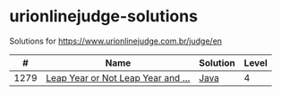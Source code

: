 urionlinejudge-solutions
========================

Solutions for https://www.urionlinejudge.com.br/judge/en

| #    | Name | Solution | Level |
| ---- | ---- | -------- | ----- |
| 1279 | [Leap Year or Not Leap Year and …](https://www.urionlinejudge.com.br/judge/en/problems/view/1279) | [Java](./1279.LeapYearOrNotLeapYearAnd/Main.java) | 4
